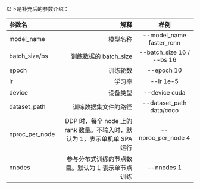 以下是补充后的参数介绍：

| 参数名            |                        解释              |                            样例                             |
|:-----------------|-----------------------------------------:|:---------------------------------------------------------:|
| model_name       |                       模型名称            |                     --model_name faster_rcnn                |
| batch_size/bs    |                  训练数据的 batch_size     |                 --batch_size 16 / --bs 16                   |
| epoch            |                             训练轮数      |                        --epoch 10                           |
| lr               |                           学习率          |                         --lr 1e-5                            |
| device           |                       设备类型            |                       --device cuda                          |
| dataset_path         |                   训练数据集文件的路径     |                    --dataset_path data/coco                      |
| nproc_per_node   | DDP 时，每个 node 上的 rank 数量。不输入时，默认为 1，表示单机单 SPA 运行 |         --nproc_per_node 4               |
| nnodes            | 参与分布式训练的节点数目。默认为 1 表示单节点训练 |                       --nnodes 1                             |
